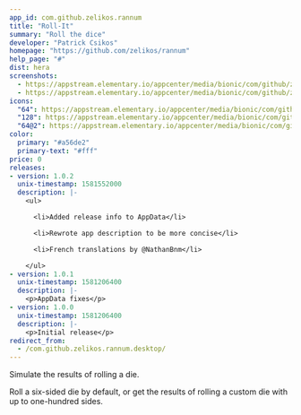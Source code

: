 ```yaml
---
app_id: com.github.zelikos.rannum
title: "Roll-It"
summary: "Roll the dice"
developer: "Patrick Csikos"
homepage: "https://github.com/zelikos/rannum"
help_page: "#"
dist: hera
screenshots:
  - https://appstream.elementary.io/appcenter/media/bionic/com/github/zelikos.rannum/C67F27E7ECAD27184FFED939017747E0/screenshots/image-1_orig.png
  - https://appstream.elementary.io/appcenter/media/bionic/com/github/zelikos.rannum/C67F27E7ECAD27184FFED939017747E0/screenshots/image-2_orig.png
icons:
  "64": https://appstream.elementary.io/appcenter/media/bionic/com/github/zelikos.rannum/C67F27E7ECAD27184FFED939017747E0/icons/64x64/com.github.zelikos.rannum_com.github.zelikos.rannum.png
  "128": https://appstream.elementary.io/appcenter/media/bionic/com/github/zelikos.rannum/C67F27E7ECAD27184FFED939017747E0/icons/128x128/com.github.zelikos.rannum_com.github.zelikos.rannum.png
  "64@2": https://appstream.elementary.io/appcenter/media/bionic/com/github/zelikos.rannum/C67F27E7ECAD27184FFED939017747E0/icons/64x64@2/com.github.zelikos.rannum_com.github.zelikos.rannum.png
color:
  primary: "#a56de2"
  primary-text: "#fff"
price: 0
releases:
- version: 1.0.2
  unix-timestamp: 1581552000
  description: |-
    <ul>

      <li>Added release info to AppData</li>

      <li>Rewrote app description to be more concise</li>

      <li>French translations by @NathanBnm</li>

    </ul>
- version: 1.0.1
  unix-timestamp: 1581206400
  description: |-
    <p>AppData fixes</p>
- version: 1.0.0
  unix-timestamp: 1581206400
  description: |-
    <p>Initial release</p>
redirect_from:
  - /com.github.zelikos.rannum.desktop/
---
```


<p>Simulate the results of rolling a die.</p>
<p>Roll a six-sided die by default, or get the results of rolling a custom die with up to one-hundred sides.</p>